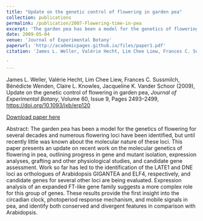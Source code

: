 ```yaml
---
title: "Update on the genetic control of flowering in garden pea"
collection: publications
permalink: /publication/2007-Flowering-time-in-pea
excerpt: 'The garden pea has been a model for the genetics of flowering for several decades and numerous flowering loci have been identified, but until recently little was known about the molecular nature of these loci. This paper presents an update on recent work on the molecular genetics of flowering in pea, outlining progress in gene and mutant isolation, expression analyses, grafting and other physiological studies, and candidate gene assessment.'
date: 2009-05-04
venue: 'Journal of Experimental Botany'
paperurl: 'http://academicpages.github.io/files/paper1.pdf'
citation: 'James L. Weller, Valérie Hecht, Lim Chee Liew, Frances C. Sussmilch, Bénédicte Wenden, Claire L. Knowles, Jacqueline K. Vander Schoor (2009), Update on the genetic control of flowering in garden pea, <i>Journal of Experimental Botany</i>, Volume 60, Issue 9, Pages 2493–2499, https://doi.org/10.1093/jxb/erp120

'
---
```

James L. Weller, Valérie Hecht, Lim Chee Liew, Frances C. Sussmilch, Bénédicte Wenden, Claire L. Knowles, Jacqueline K. Vander Schoor (2009), Update on the genetic control of flowering in garden pea, <i>Journal of Experimental Botany</i>, Volume 60, Issue 9, Pages 2493–2499, https://doi.org/10.1093/jxb/erp120

[Download paper here](http://enro.github.io/bwenden/files/Wenden.publication5.pdf)

Abstract: The garden pea has been a model for the genetics of flowering for several decades and numerous flowering loci have been identified, but until recently little was known about the molecular nature of these loci. This paper presents an update on recent work on the molecular genetics of flowering in pea, outlining progress in gene and mutant isolation, expression analyses, grafting and other physiological studies, and candidate gene assessment. Work so far has led to the identification of the LATE1 and DNE loci as orthologues of Arabidopsis GIGANTEA and ELF4, respectively, and candidate genes for several other loci are being evaluated. Expression analysis of an expanded FT-like gene family suggests a more complex role for this group of genes. These results provide the first insight into the circadian clock, photoperiod response mechanism, and mobile signals in pea, and identify both conserved and divergent features in comparison with Arabidopsis.
